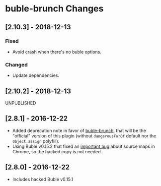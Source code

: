 # buble-brunch Changes

## \[2.10.3] - 2018-12-13

### Fixed

- Avoid crash when there's no buble options.

### Changed

- Update dependencies.

## \[2.10.2] - 2018-12-13

UNPUBLISHED

## \[2.8.1] - 2016-12-22

- Added deprecation note in favor of [buble-brunch](https://github.com/brunch/buble-brunch), that will be the "official" version of this plugin (without `dangerousForOf` default nor the `Object.assign` polyfill).
- Using Bublé v0.15.2 that fixed an [important bug](https://gitlab.com/Rich-Harris/buble/issues/136) about source maps in Chrome, so the hacked copy is not needed.

## \[2.8.0] - 2016-12-22

- Includes hacked Bublé v0.15.1
